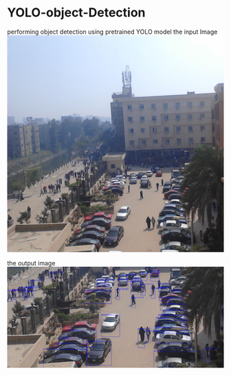 # YOLO-object-Detection
 performing object detection using pretrained YOLO model
 the input Image ![fig0](https://github.com/zaky-fetoh/YOLO-object-Detection/blob/main/tes2.jpg) 
 
 the output image![fig1](https://github.com/zaky-fetoh/YOLO-object-Detection/blob/main/output.png)
